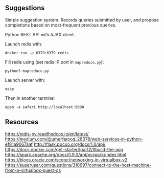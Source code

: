 Suggestions
-----------

Simple suggestion system. Records queries submitted by user, and propose
completions based on most-frequent previous queries.

Python REST API with AJAX client.

Launch redis with:

    docker run -p 6379:6379 redis

Fill redis using (set redis IP:port in `mapreduce.py`):

    python3 mapreduce.py

Launch server with:

    make

Then in another terminal

    open -a safari http://localhost:5000

Resources
---------

https://redis-py.readthedocs.io/en/latest/
https://medium.com/@umerfarooq_26378/web-services-in-python-ef81a9067aaf
http://flask.pocoo.org/docs/1.0/api/
https://docs.docker.com/get-started/part2/#build-the-app
https://spark.apache.org/docs/0.9.0/api/pyspark/index.html
https://blogs.oracle.com/scoter/networking-in-virtualbox-v2
https://superuser.com/questions/310697/connect-to-the-host-machine-from-a-virtualbox-guest-os
